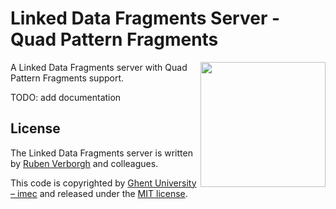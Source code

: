 # Linked Data Fragments Server - Quad Pattern Fragments
<img src="http://linkeddatafragments.org/images/logo.svg" width="200" align="right" alt="" />

A Linked Data Fragments server with Quad Pattern Fragments support.

TODO: add documentation

## License
The Linked Data Fragments server is written by [Ruben Verborgh](http://ruben.verborgh.org/) and colleagues.

This code is copyrighted by [Ghent University – imec](http://idlab.ugent.be/)
and released under the [MIT license](http://opensource.org/licenses/MIT).
